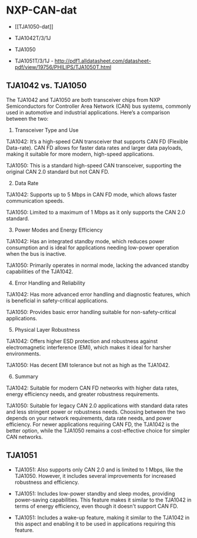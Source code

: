 
# NXP-CAN-dat

- [[TJA1050-dat]]


- TJA1042T/3/1J
- TJA1050
- TJA1051T/3/1J - http://pdf1.alldatasheet.com/datasheet-pdf/view/19756/PHILIPS/TJA1050T.html




## TJA1042 vs. TJA1050

The TJA1042 and TJA1050 are both transceiver chips from NXP Semiconductors for Controller Area Network (CAN) bus systems, commonly used in automotive and industrial applications. Here’s a comparison between the two:

1. Transceiver Type and Use

TJA1042: It’s a high-speed CAN transceiver that supports CAN FD (Flexible Data-rate). CAN FD allows for faster data rates and larger data payloads, making it suitable for more modern, high-speed applications.

TJA1050: This is a standard high-speed CAN transceiver, supporting the original CAN 2.0 standard but not CAN FD.

2. Data Rate

TJA1042: Supports up to 5 Mbps in CAN FD mode, which allows faster communication speeds.

TJA1050: Limited to a maximum of 1 Mbps as it only supports the CAN 2.0 standard.

3. Power Modes and Energy Efficiency

TJA1042: Has an integrated standby mode, which reduces power consumption and is ideal for applications needing low-power operation when the bus is inactive.

TJA1050: Primarily operates in normal mode, lacking the advanced standby capabilities of the TJA1042.

4. Error Handling and Reliability

TJA1042: Has more advanced error handling and diagnostic features, which is beneficial in safety-critical applications.

TJA1050: Provides basic error handling suitable for non-safety-critical applications.

5. Physical Layer Robustness

TJA1042: Offers higher ESD protection and robustness against electromagnetic interference (EMI), which makes it ideal for harsher environments.

TJA1050: Has decent EMI tolerance but not as high as the TJA1042.

6. Summary

TJA1042: Suitable for modern CAN FD networks with higher data rates, energy efficiency needs, and greater robustness requirements.

TJA1050: Suitable for legacy CAN 2.0 applications with standard data rates and less stringent power or robustness needs.
Choosing between the two depends on your network requirements, data rate needs, and power efficiency. For newer applications requiring CAN FD, the TJA1042 is the better option, while the TJA1050 remains a cost-effective choice for simpler CAN networks.



## TJA1051 

- TJA1051: Also supports only CAN 2.0 and is limited to 1 Mbps, like the TJA1050. However, it includes several improvements for increased robustness and efficiency.

- TJA1051: Includes low-power standby and sleep modes, providing power-saving capabilities. This feature makes it similar to the TJA1042 in terms of energy efficiency, even though it doesn't support CAN FD.

- TJA1051: Includes a wake-up feature, making it similar to the TJA1042 in this aspect and enabling it to be used in applications requiring this feature.

